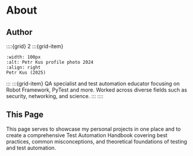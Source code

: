 # About

## Author
::::{grid} 2
:::{grid-item}
```{figure} /images/petr_kus.jpg
:width: 100px
:alt: Petr Kus profile photo 2024
:align: right
Petr Kus (2025)
```
:::
:::{grid-item}
QA specialist and test automation educator focusing on Robot Framework, PyTest and more. Worked across diverse fields such as security, networking, and science.
:::
::::

## This Page
This page serves to showcase my personal projects in one place and to create a comprehensive Test Automation Handbook covering best practices, common misconceptions, and theoretical foundations of testing and test automation.
